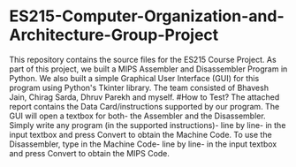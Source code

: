 # ES215-Computer-Organization-and-Architecture-Group-Project
This repository contains the source files for the ES215 Course Project. As part of this project, we built a MIPS Assembler and Disassembler Program in Python. We also built a simple Graphical User Interface (GUI) for this program using Python's Tkinter library. The team consisted of Bhavesh Jain, Chirag Sarda, Dhruv Parekh and myself.
#How to Test?
The attached report contains the Data Card/instructions supported by our program. The GUI will open a textbox for both- the Assembler and the Disassembler.
Simply write any program (in the supported instructions)- line by line- in the input textbox and press Convert to obtain the Machine Code.
To use the Disassembler, type in the Machine Code- line by line- in the input textbox and press Convert to obtain the MIPS Code.
